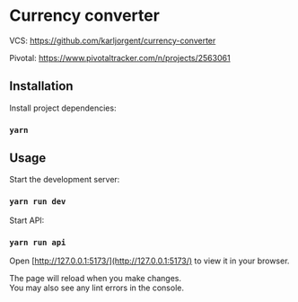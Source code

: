 # Currency converter
VCS: https://github.com/karljorgent/currency-converter

Pivotal: https://www.pivotaltracker.com/n/projects/2563061

## Installation

Install project dependencies:
### `yarn`

## Usage
Start the development server:
### `yarn run dev`

Start API:
### `yarn run api`


Open [http://127.0.0.1:5173/](http://127.0.0.1:5173/) to view it in your browser.

The page will reload when you make changes.\
You may also see any lint errors in the console.